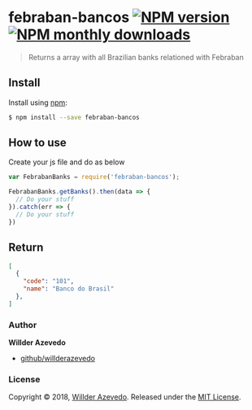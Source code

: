 # febraban-bancos [![NPM version](https://img.shields.io/npm/v/arr-diff.svg?style=flat)](https://www.npmjs.com/package/febraban-bancos) [![NPM monthly downloads](https://img.shields.io/npm/dm/arr-diff.svg?style=flat)](https://npmjs.org/package/febraban-bancos)

> Returns a array with all Brazilian banks relationed with Febraban

## Install

Install using [npm](https://www.npmjs.com/):

```sh
$ npm install --save febraban-bancos
```

## How to use

Create your js file and do as below

```js
var FebrabanBanks = require('febraban-bancos');

FebrabanBanks.getBanks().then(data => {
  // Do your stuff
}).catch(err => {
  // Do your stuff
})
```

## Return

```json
[
  {
    "code": "101",
    "name": "Banco do Brasil"
  },
]
```

### Author

**Willder Azevedo**

* [github/willderazevedo](https://github.com/willderazevedo)

### License

Copyright © 2018, [Willder Azevedo](https://github.com/willderazevedo).
Released under the [MIT License](LICENSE).
